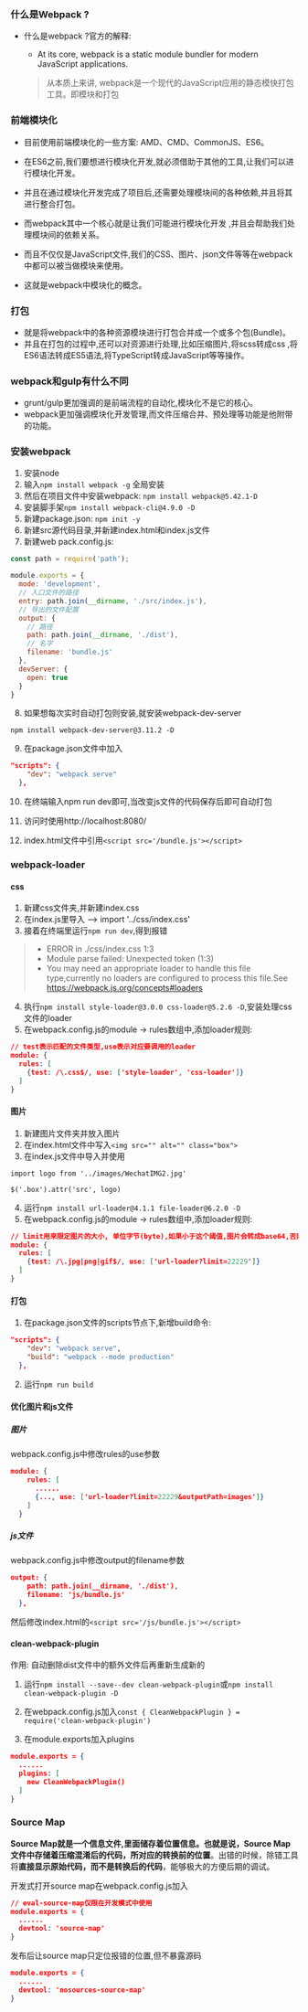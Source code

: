 ### 什么是Webpack ?

- 什么是webpack ?官方的解释:

  - At its core, webpack is a static module bundler for modern JavaScript applications.

  > 从本质上来讲, webpack是一个现代的JavaScript应用的静态模快打包工具。即模块和打包



### 前端模块化

- 目前使用前端模块化的一些方案: AMD、CMD、CommonJS、ES6。

- 在ES6之前,我们要想进行模块化开发,就必须借助于其他的工具,让我们可以进行模块化开发。
- 并且在通过模块化开发完成了项目后,还需要处理模块间的各种依赖,并且将其进行整合打包。

- 而webpack其中一个核心就是让我们可能进行模块化开发 ,并且会帮助我们处理模块间的依赖关系。
- 而且不仅仅是JavaScript文件,我们的CSS、图片、json文件等等在webpack中都可以被当做模块来使用。
- 这就是webpack中模块化的概念。



### 打包

- 就是将webpack中的各种资源模块进行打包合并成一个或多个包(Bundle)。
- 并且在打包的过程中,还可以对资源进行处理,比如压缩图片,将scss转成css ,将ES6语法转成ES5语法,将TypeScript转成JavaScript等等操作。



### webpack和gulp有什么不同

- grunt/gulp更加强调的是前端流程的自动化,模块化不是它的核心。
- webpack更加强调模块化开发管理,而文件压缩合并、预处理等功能是他附带的功能。



### 安装webpack

1. 安装node
2. 输入`npm install webpack -g`  全局安装
3. 然后在项目文件中安装webpack: `npm install webpack@5.42.1-D`
4. 安装脚手架`npm install webpack-cli@4.9.0 -D`
5. 新建package.json: `npm init -y `
6. 新建src源代码目录,并新建index.html和index.js文件
7. 新建web pack.config.js: 

```js
const path = require('path');

module.exports = {
  mode: 'development',
  // 入口文件的路径
  entry: path.join(__dirname, './src/index.js'),
  // 导出的文件配置
  output: {
    // 路径
    path: path.join(__dirname, './dist'),
    // 名字
    filename: 'bundle.js'
  },
  devServer: {
    open: true
  }
}
```

8. 如果想每次实时自动打包则安装,就安装webpack-dev-server

`npm install webpack-dev-server@3.11.2 -D`

9. 在package.json文件中加入

```json
"scripts": {
    "dev": "webpack serve"
  },
```

10. 在终端输入npm run dev即可,当改变js文件的代码保存后即可自动打包

11. 访问时使用http://localhost:8080/
12. index.html文件中引用`<script src='/bundle.js'></script>`



### webpack-loader

#### css

1. 新建css文件夹,并新建index.css
2. 在index.js里导入 --> import '../css/index.css'
3. 接着在终端里运行`npm run dev`,得到报错

> - ERROR in ./css/index.css 1:3
> - Module parse failed: Unexpected token (1:3)
> - You may need an appropriate loader to handle this file type,currently no loaders are configured to process this file.See https://webpack.js.org/concepts#loaders

4. 执行`npm install style-loader@3.0.0 css-loader@5.2.6 -D`,安装处理css文件的loader
5. 在webpack.config.js的module -> rules数组中,添加loader规则:

```json
// test表示匹配的文件类型,use表示对应要调用的loader
module: {
  rules: [
    {test: /\.css$/, use: ['style-loader', 'css-loader']}
  ]
}
```



#### 图片

1. 新建图片文件夹并放入图片
2. 在index.html文件中写入`<img src="" alt="" class="box">`
3. 在index.js文件中导入并使用

```
import logo from '../images/WechatIMG2.jpg'

$('.box').attr('src', logo)
```

4. 运行`npm install url-loader@4.1.1 file-loader@6.2.0 -D`
5. 在webpack.config.js的module -> rules数组中,添加loader规则:

```json
// limit用来限定图片的大小, 单位字节(byte),如果小于这个阈值,图片会转成base64,否则还是保留图片的链接
module: {
  rules: [
    {test: /\.jpg|png|gif$/, use: ['url-loader?limit=22229']}
  ]
}
```



#### 打包

1. 在package.json文件的scripts节点下,新增build命令:

```json
"scripts": {
    "dev": "webpack serve",
    "build": "webpack --mode production"
  },
```

2. 运行`npm run build`



#### 优化图片和js文件

##### 图片

webpack.config.js中修改rules的use参数

```json
module: {
    rules: [
      ......
      {..., use: ['url-loader?limit=22229&outputPath=images']}
    ]
  }
```



##### js文件

webpack.config.js中修改output的filename参数

```json
output: {
    path: path.join(__dirname, './dist'),
    filename: 'js/bundle.js'
  },
```

然后修改index.html的`<script src='/js/bundle.js'></script>`

#### clean-webpack-plugin

作用: 自动删除dist文件中的额外文件后再重新生成新的

1. 运行`npm install --save--dev clean-webpack-plugin`或`npm install  clean-webpack-plugin -D`

2. 在webpack.config.js加入`const { CleanWebpackPlugin } = require('clean-webpack-plugin')`
3. 在module.exports加入plugins

```json
module.exports = {
  ......
  plugins: [
    new CleanWebpackPlugin()
  ]
}
```



### Source Map

**Source Map就是一个信息文件,里面储存着位置信息。**也就是说，Source Map文件中存储着压缩混淆后的代码，所对应的**转换前的位置**。出错的时候，除错工具将**直接显示原始代码，而不是转换后的代码**，能够极大的方便后期的调试。

开发式打开source map在webpack.config.js加入

```json
// eval-source-map仅限在开发模式中使用
module.exports = {
  ......
  devtool: 'source-map'
}
```



发布后让source map只定位报错的位置,但不暴露源码

```json
module.exports = {
  ......
  devtool: 'nosources-source-map'
}
```



